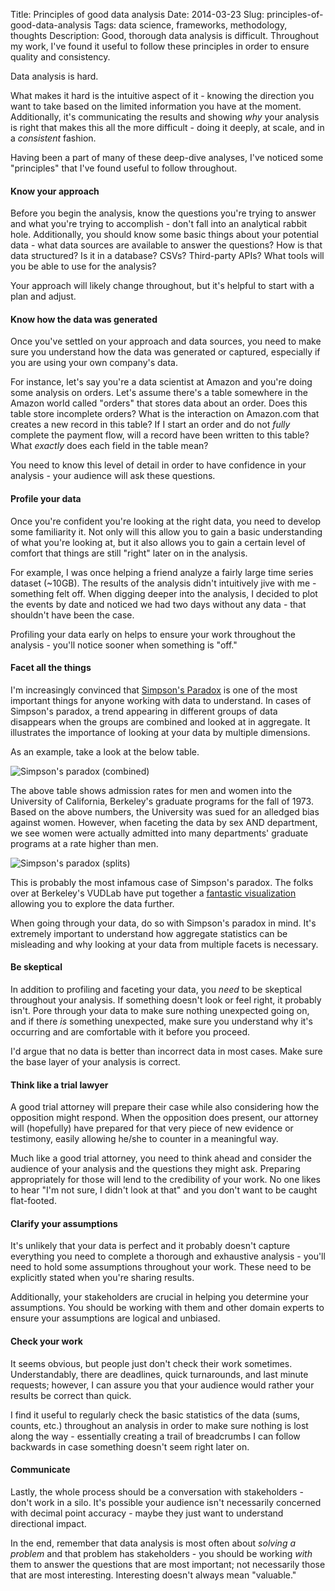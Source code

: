 Title: Principles of good data analysis
Date: 2014-03-23
Slug: principles-of-good-data-analysis
Tags: data science, frameworks, methodology, thoughts
Description: Good, thorough data analysis is difficult. Throughout my work, I've found it useful to follow these principles in order to ensure quality and consistency.

Data analysis is hard.

What makes it hard is the intuitive aspect of it - knowing the direction you want to take based on the limited information you have at the moment. Additionally, it's communicating the results and showing _why_ your analysis is right that makes this all the more difficult - doing it deeply, at scale, and in a _consistent_ fashion.

Having been a part of many of these deep-dive analyses, I've noticed some "principles" that I've found useful to follow throughout.

#### Know your approach
Before you begin the analysis, know the questions you're trying to answer and what you're trying to accomplish - don't fall into an analytical rabbit hole. Additionally, you should know some basic things about your potential data - what data sources are available to answer the questions? How is that data structured? Is it in a database? CSVs? Third-party APIs? What tools will you be able to use for the analysis?

Your approach will likely change throughout, but it's helpful to start with a plan and adjust.

#### Know how the data was generated
Once you've settled on your approach and data sources, you need to make sure you understand how the data was generated or captured, especially if you are using your own company's data.

For instance, let's say you're a data scientist at Amazon and you're doing some analysis on orders. Let's assume there's a table somewhere in the Amazon world called "orders" that stores data about an order. Does this table store incomplete orders? What is the interaction on Amazon.com that creates a new record in this table? If I start an order and do not _fully_ complete the payment flow, will a record have been written to this table? What _exactly_ does each field in the table mean?

You need to know this level of detail in order to have confidence in your analysis - your audience will ask these questions.

#### Profile your data
Once you're confident you're looking at the right data, you need to develop some familiarity it. Not only will this allow you to gain a basic understanding of what you're looking at, but it also allows you to gain a certain level of comfort that things are still "right" later on in the analysis.

For example, I was once helping a friend analyze a fairly large time series dataset (~10GB). The results of the analysis didn't intuitively jive with me - something felt off. When digging deeper into the analysis, I decided to plot the events by date and noticed we had two days without any data - that shouldn't have been the case.

Profiling your data early on helps to ensure your work throughout the analysis - you'll notice sooner when something is "off."

#### Facet all the things
I'm increasingly convinced that [Simpson's Paradox](http://en.wikipedia.org/wiki/Simpson's_paradox) is one of the most important things for anyone working with data to understand. In cases of Simpson's paradox, a trend appearing in different groups of data disappears when the groups are combined and looked at in aggregate. It illustrates the importance of looking at your data by multiple dimensions.

As an example, take a look at the below table.

![Simpson's paradox (combined)](/images/simpsons-paradox-combined.png)

The above table shows admission rates for men and women into the University of California, Berkeley's graduate programs for the fall of 1973. Based on the above numbers, the University was sued for an alledged bias against women. However, when faceting the data by sex AND department, we see women were actually admitted into many departments' graduate programs at a rate higher than men.

![Simpson's paradox (splits)](/images/simpsons-paradox-split.png)

This is probably the most infamous case of Simpson's paradox. The folks over at Berkeley's VUDLab have put together a [fantastic visualization](http://vudlab.com/simpsons/) allowing you to explore the data further.

When going through your data, do so with Simpson's paradox in mind. It's extremely important to understand how aggregate statistics can be misleading and why looking at your data from multiple facets is necessary.

#### Be skeptical
In addition to profiling and faceting your data, you _need_ to be skeptical throughout your analysis. If something doesn't look or feel right, it probably isn't. Pore through your data to make sure nothing unexpected going on, and if there _is_ something unexpected, make sure you understand why it's occurring and are comfortable with it before you proceed.

I'd argue that no data is better than incorrect data in most cases. Make sure the base layer of your analysis is correct.

#### Think like a trial lawyer
A good trial attorney will prepare their case while also considering how the opposition might respond. When the opposition does present, our attorney will (hopefully) have prepared for that very piece of new evidence or testimony, easily allowing he/she to counter in a meaningful way.

Much like a good trial attorney, you need to think ahead and consider the audience of your analysis and the questions they might ask. Preparing appropriately for those will lend to the credibility of your work. No one likes to hear "I'm not sure, I didn't look at that" and you don't want to be caught flat-footed.

#### Clarify your assumptions
It's unlikely that your data is perfect and it probably doesn't capture everything you need to complete a thorough and exhaustive analysis - you'll need to hold some assumptions throughout your work. These need to be explicitly stated when you're sharing results.

Additionally, your stakeholders are crucial in helping you determine your assumptions. You should be working with them and other domain experts to ensure your assumptions are logical and unbiased.

#### Check your work
It seems obvious, but people just don't check their work sometimes. Understandably, there are deadlines, quick turnarounds, and last minute requests; however, I can assure you that your audience would rather your results be correct than quick.

I find it useful to regularly check the basic statistics of the data (sums, counts, etc.) throughout an analysis in order to make sure nothing is lost along the way - essentially creating a trail of breadcrumbs I can follow backwards in case something doesn't seem right later on.

#### Communicate
Lastly, the whole process should be a conversation with stakeholders - don't work in a silo. It's possible your audience isn't necessarily concerned with decimal point accuracy - maybe they just want to understand directional impact.

In the end, remember that data analysis is most often about _solving a problem_ and that problem has stakeholders - you should be working _with_ them to answer the questions that are most important; not necessarily those that are most interesting. Interesting doesn't always mean "valuable."
